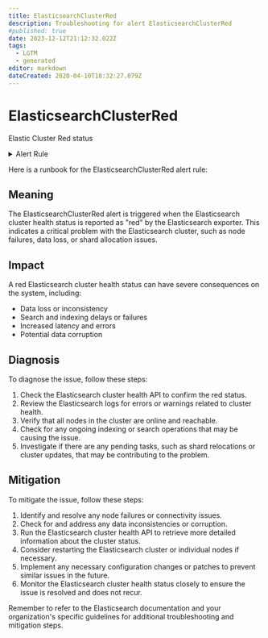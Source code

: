 ```yaml
---
title: ElasticsearchClusterRed
description: Troubleshooting for alert ElasticsearchClusterRed
#published: true
date: 2023-12-12T21:12:32.022Z
tags: 
  - LGTM
  - generated
editor: markdown
dateCreated: 2020-04-10T18:32:27.079Z
---
```


# ElasticsearchClusterRed

Elastic Cluster Red status

<details>
  <summary>Alert Rule</summary>

{{% rule "elasticsearch/prometheus-community-elasticsearch-exporter.yml" "ElasticsearchClusterRed" %}}

{{% comment %}}

```yaml
alert: ElasticsearchClusterRed
expr: elasticsearch_cluster_health_status{color="red"} == 1
for: 0m
labels:
    severity: critical
annotations:
    summary: Elasticsearch Cluster Red (instance {{ $labels.instance }})
    description: |-
        Elastic Cluster Red status
          VALUE = {{ $value }}
          LABELS = {{ $labels }}
    runbook: https://github.com/srerun/prometheus-alerts/blob/main/content/runbooks/prometheus-community-elasticsearch-exporter/ElasticsearchClusterRed.md

```

{{% /comment %}}

</details>


Here is a runbook for the ElasticsearchClusterRed alert rule:

## Meaning

The ElasticsearchClusterRed alert is triggered when the Elasticsearch cluster health status is reported as "red" by the Elasticsearch exporter. This indicates a critical problem with the Elasticsearch cluster, such as node failures, data loss, or shard allocation issues.

## Impact

A red Elasticsearch cluster health status can have severe consequences on the system, including:

* Data loss or inconsistency
* Search and indexing delays or failures
* Increased latency and errors
* Potential data corruption

## Diagnosis

To diagnose the issue, follow these steps:

1. Check the Elasticsearch cluster health API to confirm the red status.
2. Review the Elasticsearch logs for errors or warnings related to cluster health.
3. Verify that all nodes in the cluster are online and reachable.
4. Check for any ongoing indexing or search operations that may be causing the issue.
5. Investigate if there are any pending tasks, such as shard relocations or cluster updates, that may be contributing to the problem.

## Mitigation

To mitigate the issue, follow these steps:

1. Identify and resolve any node failures or connectivity issues.
2. Check for and address any data inconsistencies or corruption.
3. Run the Elasticsearch cluster health API to retrieve more detailed information about the cluster status.
4. Consider restarting the Elasticsearch cluster or individual nodes if necessary.
5. Implement any necessary configuration changes or patches to prevent similar issues in the future.
6. Monitor the Elasticsearch cluster health status closely to ensure the issue is resolved and does not recur.

Remember to refer to the Elasticsearch documentation and your organization's specific guidelines for additional troubleshooting and mitigation steps.